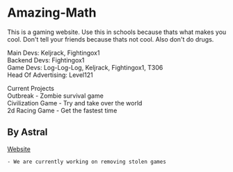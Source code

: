 # Amazing-Math
This is a gaming website. Use this in schools because thats what makes you cool. Don't tell your friends because thats not cool. Also don't do drugs.

Main Devs: Keljrack, Fightingox1<br />
Backend Devs: Fightingox1 <br />
Game Devs: Log-Log-Log, Keljrack, Fightingox1, T306<br />
Head Of Advertising: Level121

Current Projects <br />
Outbreak - Zombie survival game <br />
Civilization Game - Try and take over the world <br />
2d Racing Game - Get the fastest time

## By Astral

[Website](https://bit.ly/amazing-math)

```css
- We are currently working on removing stolen games
```
